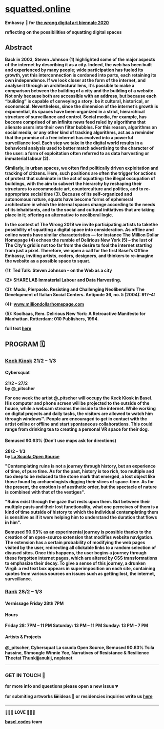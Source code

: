 # [squatted.online](https://squatted.online)

<b>Embassy 🎪 for [the wrong digital art biennale 2020](http://thewrong.org)
  
<b>reflecting on the possibilities of squatting digital spaces

## Abstract

Back in 2003, Steven Johnson (1) highlighted some of the major aspects of the internet by describing it as a city. Indeed, the web has been built and experienced by many people; wide participation has fueled its growth, yet this interconnection is cordoned into parts, each retaining its own independence. If we look closer at the form of the internet, and analyse it through an architectural lens, it’s possible to make a comparison between the building of a city and the building of a website. Not only because both are accessible with an address, but because each “building” is capable of conveying a story: be it cultural, historical, or economical. Nevertheless, since the dimension of the internet’s growth is exponential, its spaces have been organized in a strict, hierarchical structure of surveillance and control. Social media, for example, has become comprised of an infinite news feed ruled by algorithms that alienate users into their own filter bubbles. For this reason, algorithms on social media, or any other kind of tracking algorithms, act as a reminder that the promise of a free internet has evolved into a powerful surveillance tool. Each step we take in the digital world results in a behavioral analysis used to better match advertising to the character of the user: a form of exploitation often referred to as data harvesting or immaterial labour (2).

Similarly, in urban spaces, we often find politically driven exploitation and tracking of citizens. Here, such positions are often the trigger for actions of protest that culminate in the act of squatting: the illegal occupation of buildings, with the aim to subvert the hierarchy by reshaping their structures to accommodate art, counterculture and politics, and to re-appropriate social time (3). Because of its self-organized and autonomous nature, squats have become forms of ephemeral architecture in which the internal spaces change according to the needs of its inhabitants, and to the social and cultural initiatives that are taking place in it; offering an alternative to neoliberal logic.

In the context of The Wrong 2019 we invite participating artists to takethe possibility of squatting a digital space into consideration. As offline and online words have similar characteristics — for instance The Million Dollar Homepage (4) echoes the rumble of Delirious New York (5) – the lust of The City’s grid is not too far from the desire to fool the internet starting from just a pixel. Therefore, we open a call for the first Basel’s Offline Embassy, inviting artists, coders, designers, and thinkers to re-imagine the website as a possible space to squat.

(1): Ted Talk: Steven Johnson – on the Web as a city

(2): SHARE LAB Immaterial Labour and Data Harvesting.

(3): Mudu, Pierpaolo. Resisting and Challenging Neoliberalism: The Development of Italian Social Centers. Antipode 36, no. 5 (2004): 917–41

(4): www.milliondollarhomepage.com

(5): Koolhaas, Rem. Delirious New York: A Retroactive Manifesto for Manhattan. Rotterdam: 010 Publishers, 1994.

full text [here](https://squatted.online/call-for-artists.txt)

## PROGRAM 🗓

### [Keck Kiosk](https://www.keck-kiosk.ch) 21/2 – 1/3

#### Cybersquat

21/2 – 27/2<br>
by @_pitscher
 
For one week the artist @_pitscher will occupy the Keck Kiosk in Basel. His computer and phone screen will be projected to the outside of the house, while a webcam streams the inside to the internet. While working on digital projects and daily tasks, the visitors are allowed to watch him through windows™. People are encouraged to get in contact with the artist online or offline and start spontaneous collaborations. This could range from drinking tea to creating a personal VR space for their dog.

#### Bemused 90.63% (Don’t use maps ask for directions)

28/2 – 1/3<br>
by [La Scuola Open Source](http://www.lascuolaopensource.xyz) 
 
"Contemplating ruins is not a journey through history, but an experience of time, of pure time. As for the past, history is too rich, too multiple and too deep to be reduced to the stone mark that emerged, a lost object like those found by archaeologists digging their slices of space-time. As for the present, the emotion is of aesthetic order, but the spectacle of nature is combined with that of the vestiges".
 
"Ruins exist through the gaze that rests upon them. But between their multiple pasts and their lost functionality, what one perceives of them is a kind of time outside of history to which the individual contemplating them is sensitive as if it were helping him to understand the duration that flows in him".
 
Bemused 90.63% as an experimental journey is possible thanks to the creation of an open-source extension that modifies website navigation.
The extension has a certain probability of modifying the web pages visited by the user, redirecting all clickable links to a random selection of disused sites. Once this happens, the user begins a journey through these forgotten internet pages, which are altered by CSS transformations to emphasize their decay. To give a sense of this journey, a drunken Virgil: a red text box appears in superimposition on each site, containing quotes from various sources on issues such as getting lost, the internet, surveillance.

### [Rank](https://www.ausstellungsraum.ch/en/general_information-e.html) 28/2 – 1/3

#### Vernissage Friday 28th 7PM

#### Hours<br>
Friday 28: 7PM – 11 PM
Saturday: 13 PM – 11 PM
Sunday: 13 PM – 7 PM

#### Artists & Projects

@_pitscher, Cybersquat
La scuola Open Source, Bemused 90.63%
Tsila hassine, Shmoogle
Winnie Yoe, Narratives of Resistance & Resilience
Theetat Thunkijjanukij, noplanet

----------------------------------

### GET IN TOUCH 📮

for more info and questions please open a new issue 💔

for submiting artworks 🖼 ideas 💭 or residencies inquiries write us [here](mailto:helloworld@basel.codes)

- - -
💖💖💖 LOVE 💖💖💖

[basel.codes](https://basel.codes) team
